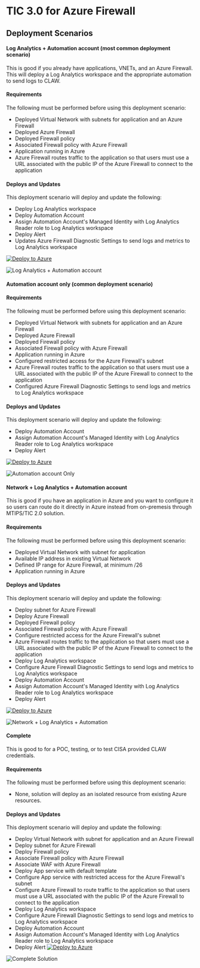 # TIC 3.0 for Azure Firewall


## Deployment Scenarios
#### Log Analytics + Automation account (most common deployment scenario)
This is good if you already have applications, VNETs, and an Azure Firewall. This will deploy a Log Analytics workspace and the appropriate automation to send logs to CLAW.

#### Requirements
The following must be performed before using this deployment scenario:
- Deployed Virtual Network with subnets for application and an Azure Firewall
- Deployed Azure Firewall
- Deployed Firewall policy
- Associated Firewall policy with Azure Firewall
- Application running in Azure
- Azure Firewall routes traffic to the application so that users must use a URL associated with the public IP of the Azure Firewall to connect to the application

#### Deploys and Updates
This deployment scenario will deploy and update the following:
- Deploy Log Analytics workspace
- Deploy Automation Account
- Assign Automation Account's Managed Identity with Log Analytics Reader role to Log Analytics workspace
- Deploy Alert
- Updates Azure Firewall Diagnostic Settings to send logs and metrics to Log Analytics workspace

[![Deploy to Azure](https://aka.ms/deploytoazurebutton)](https://portal.azure.com/#create/Microsoft.Template/uri/https%3A%2F%2Fraw.githubusercontent.com%2FAzure%2Ftrusted-internet-connection%2Fmain%2FArchitecture%2FAzure%2520Firewall%2FLog%2520Analytics%2520and%2520Automation%2520Account%2Fazuredeploy.json)

![Log Analytics + Automation account](https://raw.githubusercontent.com/Azure/trusted-internet-connection/main/Architecture/Images/149368776-27f1ec73-01e8-4d08-b557-edeff6a3f04e.png)

#### Automation account only (common deployment scenario)

#### Requirements
The following must be performed before using this deployment scenario:
- Deployed Virtual Network with subnets for application and an Azure Firewall
- Deployed Azure Firewall
- Deployed Firewall policy
- Associated Firewall policy with Azure Firewall
- Application running in Azure
- Configured restricted access for the Azure Firewall's subnet
- Azure Firewall routes traffic to the application so that users must use a URL associated with the public IP of the Azure Firewall to connect to the application
- Configured Azure Firewall Diagnostic Settings to send logs and metrics to Log Analytics workspace

#### Deploys and Updates
This deployment scenario will deploy and update the following:
- Deploy Automation Account
- Assign Automation Account's Managed Identity with Log Analytics Reader role to Log Analytics workspace
- Deploy Alert

[![Deploy to Azure](https://aka.ms/deploytoazurebutton)](https://portal.azure.com/#create/Microsoft.Template/uri/https%3A%2F%2Fraw.githubusercontent.com%2FAzure%2Ftrusted-internet-connection%2Fmain%2FArchitecture%2FAzure%2520Firewall%2FAutomation%2520Account%2520Only%2Fazuredeploy.json)

![Automation account Only](https://raw.githubusercontent.com/Azure/trusted-internet-connection/main/Architecture/Images/149368956-072ca735-1bb3-4a5a-b429-40f6715f45ae.png)

#### Network + Log Analytics + Automation account
This is good if you have an application in Azure and you want to configure it so users can route do it directly in Azure instead from on-premesis through MTIPS/TIC 2.0 solution.

#### Requirements
The following must be performed before using this deployment scenario:
- Deployed Virtual Network with subnet for application
- Available IP address in existing Virtual Network
- Defined IP range for Azure Firewall, at minimum /26
- Application running in Azure

#### Deploys and Updates
This deployment scenario will deploy and update the following:
- Deploy subnet for Azure Firewall
- Deploy Azure Firewall
- Deployed Firewall policy
- Associated Firewall policy with Azure Firewall
- Configure restricted access for the Azure Firewall's subnet
- Azure Firewall routes traffic to the application so that users must use a URL associated with the public IP of the Azure Firewall to connect to the application
- Deploy Log Analytics workspace
- Configure Azure Firewall Diagnostic Settings to send logs and metrics to Log Analytics workspace
- Deploy Automation Account
- Assign Automation Account's Managed Identity with Log Analytics Reader role to Log Analytics workspace
- Deploy Alert

[![Deploy to Azure](https://aka.ms/deploytoazurebutton)](https://portal.azure.com/#create/Microsoft.Template/uri/https%3A%2F%2Fraw.githubusercontent.com%2FAzure%2Ftrusted-internet-connection%2Fmain%2FArchitecture%2FAzure%2520Firewall%2FNetwork%2520with%2520Log%2520Analytics%2520and%2520Automation%2Fazuredeploy.json)

![Network + Log Analytics + Automation](https://raw.githubusercontent.com/Azure/trusted-internet-connection/main/Architecture/Images/149368518-8bdd635d-9e44-4c34-b666-d3d2ad11dd21.png)


#### Complete
This is good to for a POC, testing, or to test CISA provided CLAW credentials.

#### Requirements
The following must be performed before using this deployment scenario:
- None, solution will deploy as an isolated resource from existing Azure resources.

#### Deploys and Updates
This deployment scenario will deploy and update the following:
- Deploy Virtual Network with subnet for application and an Azure Firewall
- Deploy subnet for Azure Firewall
- Deploy Firewall policy
- Associate Firewall policy with Azure Firewall
- Associate WAF with Azure Firewall
- Deploy App service with default template
- Configure App service with restricted access for the Azure Firewall's subnet
- Configure Azure Firewall to route traffic to the application so that users must use a URL associated with the public IP of the Azure Firewall to connect to the application
- Deploy Log Analytics workspace
- Configure Azure Firewall Diagnostic Settings to send logs and metrics to Log Analytics workspace
- Deploy Automation Account
- Assign Automation Account's Managed Identity with Log Analytics Reader role to Log Analytics workspace
- Deploy Alert
[![Deploy to Azure](https://aka.ms/deploytoazurebutton)](https://portal.azure.com/#create/Microsoft.Template/uri/https%3A%2F%2Fraw.githubusercontent.com%2FAzure%2Ftrusted-internet-connection%2Fmain%2FArchitecture%2FAzure%2520Firewall%2FComplete%2Fazuredeploy.json)

![Complete Solution](https://raw.githubusercontent.com/Azure/trusted-internet-connection/main/Architecture/Images/149368081-3db55d08-9b04-4ab8-ab12-8b69cd3692c6.png)

